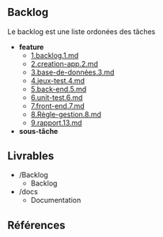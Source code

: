 # 

## Backlog 

Le backlog est une liste ordonées des tâches 

- **feature** 
  - [1.backlog.1.md](/backlog/feature/1.backlog.1.md) 
  - [2.creation-app.2.md](/backlog/feature/2.creation-app.2.md) 
  - [3.base-de-données.3.md](/backlog/feature/3.base-de-données.3.md) 
  - [4.jeux-test.4.md](/backlog/feature/4.jeux-test.4.md) 
  - [5.back-end.5.md](/backlog/feature/5.back-end.5.md) 
  - [6.unit-test.6.md](/backlog/feature/6.unit-test.6.md) 
  - [7.front-end.7.md](/backlog/feature/7.front-end.7.md) 
  - [8.Règle-gestion.8.md](/backlog/feature/8.Règle-gestion.8.md) 
  - [9.rapport.13.md](/backlog/feature/9.rapport.13.md) 
- **sous-tâche** 
## Livrables 

 

- /Backlog 
  - Backlog 
- /docs 
  - Documentation 
## Références 

 

